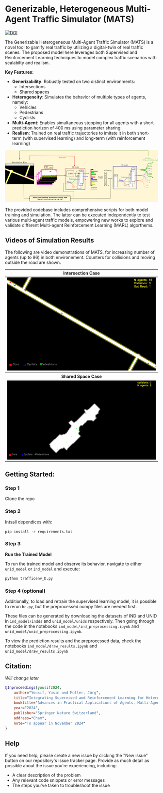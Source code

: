 
**Generizable, Heterogeneous Multi-Agent Traffic Simulator (MATS)**
===========================================================



[![DOI](https://zenodo.org/badge/805019355.svg)](https://doi.org/10.5281/zenodo.13884942)



The Generizable Heterogeneous Multi-Agent Traffic Simulator (MATS) is a novel tool to gamify real traffic by utilizing a digital-twin of real traffic scenes. The proposed model here leverages both Supervised and Reinforcement Learning techniques to model complex traffic scenarios with scalabilty and realism.

**Key Features:**

* **Generizability**: Robustly tested on two distinct environments:
	+ Intersections
	+ Shared spaces
* **Heterogeneity**: Simulates the behavior of multiple types of agents, namely:
	+ Vehicles
	+ Pedestrians
	+ Cyclists
* **Multi-Agent**: Enables simultaneous stepping for all agents with a short prediction horizon of 400 ms using parameter sharing
* **Realism**: Trained on real traffic trajectories to imitate it in both short-term (with supervised learning) and long-term (with reinforcement learning)


<p align="center">
  <img src="methodology.svg" style="background-color:white;"/>
</p>

The provided codebase includes comprehensive scripts for both model training and simulation. The latter can be executed independently to test various multi-agent traffic models, empowering new works to explore and validate different Multi-agent Reinforcement Learning (MARL) algorthems.


## Videos of Simulation Results


The following are video demonstrations of MATS, for increasing number of agents (up to 96) in both environement. Counters for collisions and moving outside the road are shown.

<!--![](ind_model/InD.gif)-->


<table>
  <thead>
    <tr>
      <th><center>Intersection Case</center></th>
    </tr>
  </thead>
  <tbody>
    <tr>
      <td>
        <img src='ind_model/InD.gif' width="100%" />
      </td>
    </tr>
    <tr>
      <th><center>Shared Space Case</center></th>
    </tr>
    <tr>
      <td>
        <img src='unid_model/UniD.gif' width="100%" />
      </td>
    </tr>
    <tr>
  </tbody>
</table>




## Getting Started:

### Step 1
Clone the repo

### Step 2
Intsall dependices with: 

`pip install -r requirements.txt`

### Step 3

**Run the Trained Model**

To run the trained model and observe its behavior, navigate to either `unid_model` or `ind_model` and execute:

```bash
python trafficenv_D.py
```

### Step 4 (optional)

Additionally, to load and retrain the supervised learning model, it is possible to rerun `bc.py`, but the preprocessed numpy files are needed first.

These files can be generated by downloading the datasets of IND and UNID in `ind_model/indds` and `unid_model/unids` respectively. Then going through the code in the notebooks `ind_model/ind_preprocessing.ipynb` and `unid_model/unid_preprocessing.ipynb`. 


To view the prediction results and the preprocessed data, check the notebooks  `ind_model/draw_results.ipynb` and `unid_model/draw_results.ipynb`


## Citation:


*Will change later* 


```bibtex
@Inproceedings{yousif2024,
    author="Yousif, Yasin and Müller, Jörg",
    title="Integrating Supervised and Reinforcement Learning for Heterogeneous Traffic Simulation",
    booktitle="Advances in Practical Applications of Agents, Multi-Agent Systems.",
    year="2024",
    publisher="Springer Nature Switzerland",
    address="Cham",
    note="To appear in November 2024"
}
```











## Help

If you need help, please create a new issue by clicking the "New issue" button on our repository's issue tracker page. Provide as much detail as possible about the issue you're experiencing, including:

* A clear description of the problem
* Any relevant code snippets or error messages
* The steps you've taken to troubleshoot the issue

